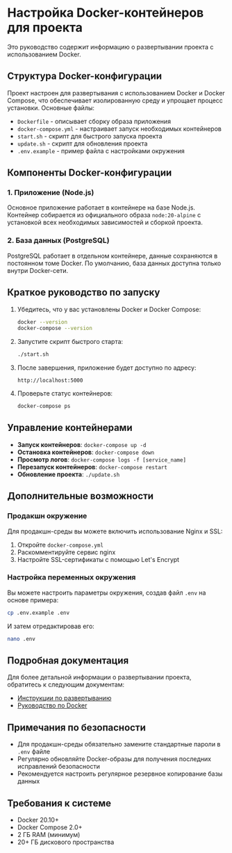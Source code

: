 # Настройка Docker-контейнеров для проекта

Это руководство содержит информацию о развертывании проекта с использованием Docker.

## Структура Docker-конфигурации

Проект настроен для развертывания с использованием Docker и Docker Compose, что обеспечивает изолированную среду и упрощает процесс установки. Основные файлы:

- `Dockerfile` - описывает сборку образа приложения
- `docker-compose.yml` - настраивает запуск необходимых контейнеров
- `start.sh` - скрипт для быстрого запуска проекта
- `update.sh` - скрипт для обновления проекта
- `.env.example` - пример файла с настройками окружения

## Компоненты Docker-конфигурации

### 1. Приложение (Node.js)

Основное приложение работает в контейнере на базе Node.js. Контейнер собирается из официального образа `node:20-alpine` с установкой всех необходимых зависимостей и сборкой проекта.

### 2. База данных (PostgreSQL)

PostgreSQL работает в отдельном контейнере, данные сохраняются в постоянном томе Docker. По умолчанию, база данных доступна только внутри Docker-сети.

## Краткое руководство по запуску

1. Убедитесь, что у вас установлены Docker и Docker Compose:
   ```bash
   docker --version
   docker-compose --version
   ```

2. Запустите скрипт быстрого старта:
   ```bash
   ./start.sh
   ```

3. После завершения, приложение будет доступно по адресу: 
   ```
   http://localhost:5000
   ```

4. Проверьте статус контейнеров:
   ```bash
   docker-compose ps
   ```

## Управление контейнерами

- **Запуск контейнеров**: `docker-compose up -d`
- **Остановка контейнеров**: `docker-compose down`
- **Просмотр логов**: `docker-compose logs -f [service_name]`
- **Перезапуск контейнеров**: `docker-compose restart`
- **Обновление проекта**: `./update.sh`

## Дополнительные возможности

### Продакшн окружение

Для продакшн-среды вы можете включить использование Nginx и SSL:

1. Откройте `docker-compose.yml`
2. Раскомментируйте сервис nginx
3. Настройте SSL-сертификаты с помощью Let's Encrypt

### Настройка переменных окружения

Вы можете настроить параметры окружения, создав файл `.env` на основе примера:

```bash
cp .env.example .env
```

И затем отредактировав его:

```bash
nano .env
```

## Подробная документация

Для более детальной информации о развертывании проекта, обратитесь к следующим документам:

- [Инструкции по развертыванию](DEPLOY_INSTRUCTIONS.md)
- [Руководство по Docker](DOCKER_GUIDE.md)

## Примечания по безопасности

- Для продакшн-среды обязательно замените стандартные пароли в `.env` файле
- Регулярно обновляйте Docker-образы для получения последних исправлений безопасности
- Рекомендуется настроить регулярное резервное копирование базы данных

## Требования к системе

- Docker 20.10+ 
- Docker Compose 2.0+
- 2 ГБ RAM (минимум)
- 20+ ГБ дискового пространства